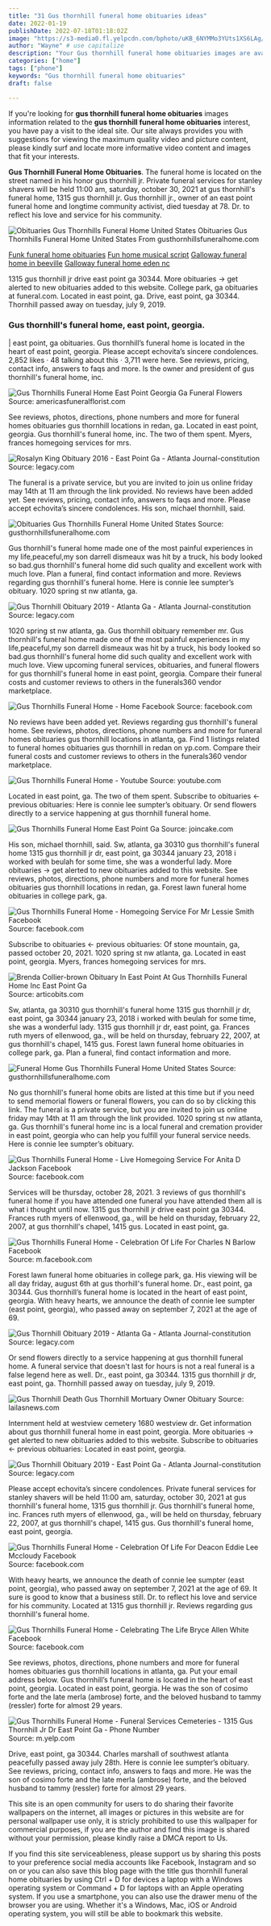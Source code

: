 ```yaml
---
title: "31 Gus thornhill funeral home obituaries ideas"
date: 2022-01-19
publishDate: 2022-07-18T01:18:02Z
image: "https://s3-media0.fl.yelpcdn.com/bphoto/uKB_6NYMMo3YUts1XS6LAg/348s.jpg"
author: "Wayne" # use capitalize
description: "Your Gus thornhill funeral home obituaries images are available in this site. Gus thornhill funeral home obituaries are a topic that is being searched for and liked by netizens now. You can Download the Gus thornhill funeral home obituaries files here. Download all royalty-free photos."
categories: ["home"]
tags: ["phone"]
keywords: "Gus thornhill funeral home obituaries"
draft: false

---
```


If you're looking for **gus thornhill funeral home obituaries** images information related to the **gus thornhill funeral home obituaries** interest, you have pay a visit to the ideal  site.  Our site always  provides you with  suggestions  for viewing  the maximum  quality video and picture  content, please kindly surf and locate more informative video content and images  that fit your interests.

**Gus Thornhill Funeral Home Obituaries**. The funeral home is located on the street named in his honor gus thornhill jr. Private funeral services for stanley shavers will be held 11:00 am, saturday, october 30, 2021 at gus thornhill&#039;s funeral home, 1315 gus thornhill jr. Gus thornhill jr., owner of an east point funeral home and longtime community activist, died tuesday at 78. Dr. to reflect his love and service for his community.

![Obituaries Gus Thornhills Funeral Home United States](https://static.wixstatic.com/media/acc287_0fd2546644e441e4ad4264a5a9e8715f~mv2.png/v1/fill/w_582,h_192,al_c,q_85,usm_0.66_1.00_0.01/guslogowhite.webp "Obituaries Gus Thornhills Funeral Home United States")
Obituaries Gus Thornhills Funeral Home United States From gusthornhillsfuneralhome.com

[Funk funeral home obituaries](/funk-funeral-home-obituaries/)
[Fun home musical script](/fun-home-musical-script/)
[Galloway funeral home in beeville](/galloway-funeral-home-in-beeville/)
[Galloway funeral home eden nc](/galloway-funeral-home-eden-nc/)

1315 gus thornhill jr drive east point ga 30344. More obituaries → get alerted to new obituaries added to this website. College park, ga obituaries at funeral.com. Located in east point, ga. Drive, east point, ga 30344. Thornhill passed away on tuesday, july 9, 2019.

### Gus thornhill&#039;s funeral home, east point, georgia.

| east point, ga obituaries. Gus thornhill’s funeral home is located in the heart of east point, georgia. Please accept echovita’s sincere condolences. 2,852 likes · 48 talking about this · 3,711 were here. See reviews, pricing, contact info, answers to faqs and more. Is the owner and president of gus thornhill&#039;s funeral home, inc.


![Gus Thornhills Funeral Home East Point Georgia Ga Funeral Flowers](https://www.americasfuneralflorist.com/FHImages/img/Gus-Thornhills-Funeral-Home-East-Point-Georgia-GA.jpg "Gus Thornhills Funeral Home East Point Georgia Ga Funeral Flowers")
Source: americasfuneralflorist.com

See reviews, photos, directions, phone numbers and more for funeral homes obituaries gus thornhill locations in redan, ga. Located in east point, georgia. Gus thornhill&#039;s funeral home, inc. The two of them spent. Myers, frances homegoing services for mrs.

![Rosalyn King Obituary 2016 - East Point Ga - Atlanta Journal-constitution](https://cache.legacy.net/usercontent/guestbook/photos/2016-04/2016-04-13/115503090.jpg "Rosalyn King Obituary 2016 - East Point Ga - Atlanta Journal-constitution")
Source: legacy.com

The funeral is a private service, but you are invited to join us online friday may 14th at 11 am through the link provided. No reviews have been added yet. See reviews, pricing, contact info, answers to faqs and more. Please accept echovita’s sincere condolences. His son, michael thornhill, said.

![Obituaries Gus Thornhills Funeral Home United States](https://static.wixstatic.com/media/acc287_0fd2546644e441e4ad4264a5a9e8715f~mv2.png/v1/fill/w_582,h_192,al_c,q_85,usm_0.66_1.00_0.01/guslogowhite.webp "Obituaries Gus Thornhills Funeral Home United States")
Source: gusthornhillsfuneralhome.com

Gus thornhill&#039;s funeral home made one of the most painful experiences in my life,peaceful,my son darrell dismeaux was hit by a truck, his body looked so bad.gus thornhill&#039;s funeral home did such quality and excellent work with much love. Plan a funeral, find contact information and more. Reviews regarding gus thornhill&#039;s funeral home. Here is connie lee sumpter’s obituary. 1020 spring st nw atlanta, ga.

![Gus Thornhill Obituary 2019 - Atlanta Ga - Atlanta Journal-constitution](https://cache.legacy.net/legacy/images/cobrands/atlanta/photos/0000555354-01_0_0000555354-01-1_20190714.jpgx?w=220&amp;h=214&amp;option=3 "Gus Thornhill Obituary 2019 - Atlanta Ga - Atlanta Journal-constitution")
Source: legacy.com

1020 spring st nw atlanta, ga. Gus thornhill obituary remember mr. Gus thornhill&#039;s funeral home made one of the most painful experiences in my life,peaceful,my son darrell dismeaux was hit by a truck, his body looked so bad.gus thornhill&#039;s funeral home did such quality and excellent work with much love. View upcoming funeral services, obituaries, and funeral flowers for gus thornhill&#039;s funeral home in east point, georgia. Compare their funeral costs and customer reviews to others in the funerals360 vendor marketplace.

![Gus Thornhills Funeral Home - Home Facebook](https://lookaside.fbsbx.com/lookaside/crawler/media/?media_id=3322957134384399 "Gus Thornhills Funeral Home - Home Facebook")
Source: facebook.com

No reviews have been added yet. Reviews regarding gus thornhill&#039;s funeral home. See reviews, photos, directions, phone numbers and more for funeral homes obituaries gus thornhill locations in atlanta, ga. Find 1 listings related to funeral homes obituaries gus thornhill in redan on yp.com. Compare their funeral costs and customer reviews to others in the funerals360 vendor marketplace.

![Gus Thornhills Funeral Home - Youtube](https://yt3.ggpht.com/wHhESH5U8rk2a6pT-rEGSWvtGq4YylFQkJ3YG96Bz7wwzm-Zp7OxXKI_DTNb9Vfs3bgmEpZ4-Q=s900-c-k-c0x00ffffff-no-rj "Gus Thornhills Funeral Home - Youtube")
Source: youtube.com

Located in east point, ga. The two of them spent. Subscribe to obituaries ← previous obituaries: Here is connie lee sumpter’s obituary. Or send flowers directly to a service happening at gus thornhill funeral home.

![Gus Thornhills Funeral Home East Point Ga](https://www.joincake.com/funeral-homes/images/ATtYBwJs56wtU2W7b7XmwqltX8JZeP1Q53-CDeQ6Swb3PtNzf6zoO5luEU_P6YBBFz2NMAvEFuSyXheefUgiT-kD8NiSNFprjcjIzsixxb5k_LMVUlJTxQwbbkD7NBw0MrVDBn-AzQEl-zvMG6ZV7HIWdGqlKMe7-GS1lvxo-_7gUqUeFJV4/ "Gus Thornhills Funeral Home East Point Ga")
Source: joincake.com

His son, michael thornhill, said. Sw, atlanta, ga 30310 gus thornhill&#039;s funeral home 1315 gus thornhill jr dr, east point, ga 30344 january 23, 2018 i worked with beulah for some time, she was a wonderful lady. More obituaries → get alerted to new obituaries added to this website. See reviews, photos, directions, phone numbers and more for funeral homes obituaries gus thornhill locations in redan, ga. Forest lawn funeral home obituaries in college park, ga.

![Gus Thornhills Funeral Home - Homegoing Service For Mr Lessie Smith Facebook](https://lookaside.fbsbx.com/lookaside/crawler/media/?media_id=296499774671928&amp;get_thumbnail=1 "Gus Thornhills Funeral Home - Homegoing Service For Mr Lessie Smith Facebook")
Source: facebook.com

Subscribe to obituaries ← previous obituaries: Of stone mountain, ga, passed october 20, 2021. 1020 spring st nw atlanta, ga. Located in east point, georgia. Myers, frances homegoing services for mrs.

![Brenda Collier-brown Obituary In East Point At Gus Thornhills Funeral Home Inc East Point Ga](https://res.cloudinary.com/ltkadmfy5/image/upload/t_individual_obituary/client/900/obit/195726/profile/uwlz2mitoajicr7dhuju.jpg "Brenda Collier-brown Obituary In East Point At Gus Thornhills Funeral Home Inc East Point Ga")
Source: articobits.com

Sw, atlanta, ga 30310 gus thornhill&#039;s funeral home 1315 gus thornhill jr dr, east point, ga 30344 january 23, 2018 i worked with beulah for some time, she was a wonderful lady. 1315 gus thornhill jr dr, east point, ga. Frances ruth myers of ellenwood, ga., will be held on thursday, february 22, 2007, at gus thornhill&#039;s chapel, 1415 gus. Forest lawn funeral home obituaries in college park, ga. Plan a funeral, find contact information and more.

![Funeral Home Gus Thornhills Funeral Home United States](https://i.ytimg.com/vi/wiFd2BLP1Mg/maxresdefault.jpg "Funeral Home Gus Thornhills Funeral Home United States")
Source: gusthornhillsfuneralhome.com

No gus thornhill&#039;s funeral home obits are listed at this time but if you need to send memorial flowers or funeral flowers, you can do so by clicking this link. The funeral is a private service, but you are invited to join us online friday may 14th at 11 am through the link provided. 1020 spring st nw atlanta, ga. Gus thornhill&#039;s funeral home inc is a local funeral and cremation provider in east point, georgia who can help you fulfill your funeral service needs. Here is connie lee sumpter’s obituary.

![Gus Thornhills Funeral Home - Live Homegoing Service For Anita D Jackson Facebook](https://lookaside.fbsbx.com/lookaside/crawler/media/?media_id=1813807908756837&amp;get_thumbnail=1 "Gus Thornhills Funeral Home - Live Homegoing Service For Anita D Jackson Facebook")
Source: facebook.com

Services will be thursday, october 28, 2021. 3 reviews of gus thornhill&#039;s funeral home if you have attended one funeral you have attended them all is what i thought until now. 1315 gus thornhill jr drive east point ga 30344. Frances ruth myers of ellenwood, ga., will be held on thursday, february 22, 2007, at gus thornhill&#039;s chapel, 1415 gus. Located in east point, ga.

![Gus Thornhills Funeral Home - Celebration Of Life For Charles N Barlow Facebook](https://lookaside.fbsbx.com/lookaside/crawler/media/?media_id=237178510918130&amp;get_thumbnail=1 "Gus Thornhills Funeral Home - Celebration Of Life For Charles N Barlow Facebook")
Source: m.facebook.com

Forest lawn funeral home obituaries in college park, ga. His viewing will be all day friday, august 6th at gus thorhill&#039;s funeral home. Dr., east point, ga 30344. Gus thornhill’s funeral home is located in the heart of east point, georgia. With heavy hearts, we announce the death of connie lee sumpter (east point, georgia), who passed away on september 7, 2021 at the age of 69.

![Gus Thornhill Obituary 2019 - Atlanta Ga - Atlanta Journal-constitution](https://cache.legacy.net/usercontent/guestbook/photos/2019-07/2019-07-11/165264931.jpg "Gus Thornhill Obituary 2019 - Atlanta Ga - Atlanta Journal-constitution")
Source: legacy.com

Or send flowers directly to a service happening at gus thornhill funeral home. A funeral service that doesn&#039;t last for hours is not a real funeral is a false legend here as well. Dr., east point, ga 30344. 1315 gus thornhill jr dr, east point, ga. Thornhill passed away on tuesday, july 9, 2019.

![Gus Thornhill Death Gus Thornhill Mortuary Owner Obituary](https://i2.wp.com/lailasnews.com/wp-content/uploads/2019/07/Gus-Thornhill-death.jpg?ssl=1&amp;mrf-size=m "Gus Thornhill Death Gus Thornhill Mortuary Owner Obituary")
Source: lailasnews.com

Internment held at westview cemetery 1680 westview dr. Get information about gus thornhill funeral home in east point, georgia. More obituaries → get alerted to new obituaries added to this website. Subscribe to obituaries ← previous obituaries: Located in east point, georgia.

![Gus Thornhill Obituary 2019 - East Point Ga - Atlanta Journal-constitution](https://cache.legacy.net/legacy/images/cobrands/atlanta/photos/0000582834-01_0_0000582834-01-1_20191103.jpgx?w=220&amp;h=216&amp;option=3 "Gus Thornhill Obituary 2019 - East Point Ga - Atlanta Journal-constitution")
Source: legacy.com

Please accept echovita’s sincere condolences. Private funeral services for stanley shavers will be held 11:00 am, saturday, october 30, 2021 at gus thornhill&#039;s funeral home, 1315 gus thornhill jr. Gus thornhill&#039;s funeral home, inc. Frances ruth myers of ellenwood, ga., will be held on thursday, february 22, 2007, at gus thornhill&#039;s chapel, 1415 gus. Gus thornhill&#039;s funeral home, east point, georgia.

![Gus Thornhills Funeral Home - Celebration Of Life For Deacon Eddie Lee Mccloudy Facebook](https://lookaside.fbsbx.com/lookaside/crawler/media/?media_id=1063261547404740&amp;get_thumbnail=1 "Gus Thornhills Funeral Home - Celebration Of Life For Deacon Eddie Lee Mccloudy Facebook")
Source: facebook.com

With heavy hearts, we announce the death of connie lee sumpter (east point, georgia), who passed away on september 7, 2021 at the age of 69. It sure is good to know that a business still. Dr. to reflect his love and service for his community. Located at 1315 gus thornhill jr. Reviews regarding gus thornhill&#039;s funeral home.

![Gus Thornhills Funeral Home - Celebrating The Life Bryce Allen White Facebook](https://lookaside.fbsbx.com/lookaside/crawler/media/?media_id=1790873041055563&amp;get_thumbnail=1 "Gus Thornhills Funeral Home - Celebrating The Life Bryce Allen White Facebook")
Source: facebook.com

See reviews, photos, directions, phone numbers and more for funeral homes obituaries gus thornhill locations in atlanta, ga. Put your email address below. Gus thornhill’s funeral home is located in the heart of east point, georgia. Located in east point, georgia. He was the son of cosimo forte and the late merla (ambrose) forte, and the beloved husband to tammy (ressler) forte for almost 29 years.

![Gus Thornhills Funeral Home - Funeral Services Cemeteries - 1315 Gus Thornhill Jr Dr East Point Ga - Phone Number](https://s3-media0.fl.yelpcdn.com/bphoto/uKB_6NYMMo3YUts1XS6LAg/348s.jpg "Gus Thornhills Funeral Home - Funeral Services Cemeteries - 1315 Gus Thornhill Jr Dr East Point Ga - Phone Number")
Source: m.yelp.com

Drive, east point, ga 30344. Charles marshall of southwest atlanta peacefully passed away july 28th. Here is connie lee sumpter’s obituary. See reviews, pricing, contact info, answers to faqs and more. He was the son of cosimo forte and the late merla (ambrose) forte, and the beloved husband to tammy (ressler) forte for almost 29 years.

This site is an open community for users to do sharing their favorite wallpapers on the internet, all images or pictures in this website are for personal wallpaper use only, it is stricly prohibited to use this wallpaper for commercial purposes, if you are the author and find this image is shared without your permission, please kindly raise a DMCA report to Us.

If you find this site serviceableness, please support us by sharing this posts to your preference social media accounts like Facebook, Instagram and so on or you can also save this blog page with the title gus thornhill funeral home obituaries by using Ctrl + D for devices a laptop with a Windows operating system or Command + D for laptops with an Apple operating system. If you use a smartphone, you can also use the drawer menu of the browser you are using. Whether it's a Windows, Mac, iOS or Android operating system, you will still be able to bookmark this website.

